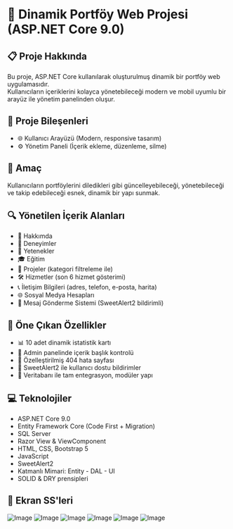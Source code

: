 # 🚀 Dinamik Portföy Web Projesi (ASP.NET Core 9.0)

## 📋 Proje Hakkında  
Bu proje, ASP.NET Core kullanılarak oluşturulmuş dinamik bir portföy web uygulamasıdır.  
Kullanıcıların içeriklerini kolayca yönetebileceği modern ve mobil uyumlu bir arayüz ile yönetim panelinden oluşur.

## 🧩 Proje Bileşenleri  
- 🌐 Kullanıcı Arayüzü (Modern, responsive tasarım)  
- ⚙️ Yönetim Paneli (İçerik ekleme, düzenleme, silme)

## 🎯 Amaç  
Kullanıcıların portföylerini diledikleri gibi güncelleyebileceği, yönetebileceği ve takip edebileceği esnek, dinamik bir yapı sunmak.

## 🔍 Yönetilen İçerik Alanları  
- 👤 Hakkımda  
- 💼 Deneyimler  
- 🎨 Yetenekler  
- 🎓 Eğitim  
- 📂 Projeler (kategori filtreleme ile)  
- 🛠️ Hizmetler (son 6 hizmet gösterimi)  
- 📞 İletişim Bilgileri (adres, telefon, e-posta, harita)  
- 🌐 Sosyal Medya Hesapları  
- 📩 Mesaj Gönderme Sistemi (SweetAlert2 bildirimli)

## 🌟 Öne Çıkan Özellikler  
- 📊 10 adet dinamik istatistik kartı  
- 📝 Admin panelinde içerik başlık kontrolü  
- 🚫 Özelleştirilmiş 404 hata sayfası  
- 🔔 SweetAlert2 ile kullanıcı dostu bildirimler  
- 🔗 Veritabanı ile tam entegrasyon, modüler yapı

## 💻 Teknolojiler  
- ASP.NET Core 9.0  
- Entity Framework Core (Code First + Migration)  
- SQL Server  
- Razor View & ViewComponent  
- HTML, CSS, Bootstrap 5  
- JavaScript  
- SweetAlert2  
- Katmanlı Mimari: Entity - DAL - UI  
- SOLID & DRY prensipleri

## 📸 Ekran SS'leri
 ![Image](https://github.com/user-attachments/assets/ee147319-1b93-4bed-9038-17b38057daba)
 ![Image](https://github.com/user-attachments/assets/aa46a21d-bf00-41e1-b51d-17d2710b8db5)
 ![Image](https://github.com/user-attachments/assets/ef6c1e10-6170-4017-b361-7aa3114958e8)
 ![Image](https://github.com/user-attachments/assets/1e1a2d4e-8441-4b8b-aa27-add3df78148e)
 ![Image](https://github.com/user-attachments/assets/eb04b320-f430-4a27-9446-a57aff5cc61f)
 ![Image](https://github.com/user-attachments/assets/ba2c2516-394c-44a4-ab40-fffe5ba02f8c)
